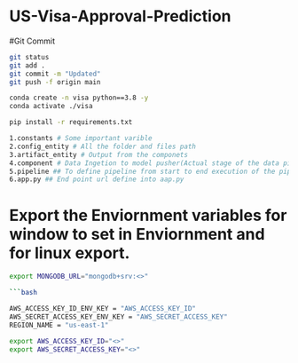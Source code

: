 # US-Visa-Approval-Prediction
#Git Commit
```bash
git status
git add .
git commit -m "Updated"
git push -f origin main 
``` 
```bash 
conda create -n visa python==3.8 -y
conda activate ./visa
```
```bash
pip install -r requirements.txt 

```


```bash
1.constants # Some important varible
2.config_entity # All the folder and files path
3.artifact_entity # Output from the componets
4.component # Data Ingetion to model pusher(Actual stage of the data pipeline)
5.pipeline ## To define pipeline from start to end execution of the pipeline
6.app.py ## End point url define into aap.py
```
# Export the Enviornment variables for window to set in Enviornment and for linux export.
```bash
export MONGODB_URL="mongodb+srv:<>" 

```bash

AWS_ACCESS_KEY_ID_ENV_KEY = "AWS_ACCESS_KEY_ID"
AWS_SECRET_ACCESS_KEY_ENV_KEY = "AWS_SECRET_ACCESS_KEY"
REGION_NAME = "us-east-1"

export AWS_ACCESS_KEY_ID="<>"
export AWS_SECRET_ACCESS_KEY="<>"
```